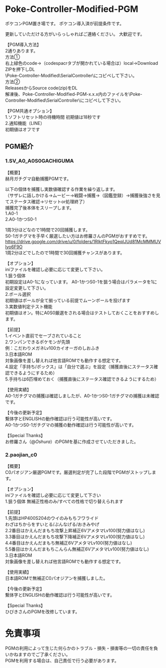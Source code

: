 # Poke-Controller-Modified-PGM
ポケコンPGM置き場です。
ポケコン導入済が前提条件です。

更新していただける方がいらっしゃればご連絡ください。
大歓迎です。

【PGM導入方法】
<br>
2通りあります。
<br>
方法①
<br>
右上緑色のcode→（codespacrタブが開かれている場合は）local→Download ZIPを押下しDL
<br>
\Poke-Controller-Modified\SerialController\にコピペして下さい。
<br>
方法②
<br>
ReleasesからSource code(zip)をDL
<br>
解凍後、Poke-Controller-Modified-PGM-x.x.x内のファイルを\Poke-Controller-Modified\SerialController\にコピペして下さい。

【PGM共通オプション】
<br>
1.ソフトリセット時の待機時間
初期値は18秒です
<br>
2.通知機能（LINE）
<br>
初期値はオフです

## PGM紹介
### 1.SV_A0_A0S0GACHIGUMA
【概要】
<br>
赫月ガチグマ自動捕獲PGMです。

以下の個体を捕獲し実数値確認する作業を繰り返します。
<br>
（サザレに話しかける→ムービー→戦闘→捕獲→（図鑑登録）→捕獲後強さを見てステータス確認→リセットor処理終了）
<br>
捕獲完了後本体をスリープします。
<br>
1.A0-1
<br>
2.A0-1かつS0-1

1周3分ほどなので1時間で20回捕獲します。
<br>
S0-1ガチグマを手早く厳選したい方はお修羅さんのPGMがおすすめです。
https://drive.google.com/drive/u/0/folders/1RIktFkyo1QeqIJUd81McMMMUVlyo6F9O
<br>
1周2分ほどでしたので1時間で30回捕獲チャンスがあります。

【オプション】
<br>
iniファイルを確認し必要に応じて変更して下さい。
<br>
1.狙う個体
<br>
初期設定はA0-1になっています。
A0-1かつS0-1を狙う場合はパラメータを1に設定変更して下さい。
<br>
2.ボール選択
<br>
初期値はボールが全て揃っている前提でムーンボールを投げます
<br>
3.実数値判定テスト機能
<br>
初期値はオン。特にA0S0厳選をされる場合はテストしておくことをおすすめします。

【前提】
<br>
1.イベント直前でセーブされていること
<br>
2.ワンパンできるポケモンが先頭
<br>
例：こだわりメガネLv100カイオーガのしおふき
<br>
3.日本語ROM
<br>
対象画像を差し替えれば他言語ROMでも動作する想定です。
<br>
4.設定「手持ち/ボックス」は「自分で選ぶ」を設定（捕獲直後にステータス確認できるようにするため）
<br>
5.手持ちは6匹埋めておく（捕獲直後にステータス確認できるようにするため）

【使用実績】
<br>
A0-1ガチグマの捕獲は確認しましたが、A0-1かつS0-1ガチグマの捕獲は未確認です。

【今後の更新予定】
<br>
繫体字とENGLISHの動作確認は行う可能性が高いです。
<br>
A0-1かつS0-1ガチグマの捕獲の動作確認は行う可能性が高いです。

【Special Thanks】
<br>
お修羅さん（@_Oshura_）のPGMを基に作成させていただきました。

### 2.paojian_c0
【概要】
<br>
C0パオジアン厳選PGMです。厳選判定が完了した段階でPGMがストップします。

【オプション】
<br>
iniファイルを確認し必要に応じて変更して下さい
<br>
1.狙う個体
無補正性格のみ/すべての性格で切り替えられます

【前提】
<br>
1.先頭はHP400S204のウイのみもちフワライド
<br>
わざはちからをすいとる/ぶんなげる/おきみやげ
<br>
2.2番目はかえんだまもち攻撃上昇補正6VアメタマLv100(努力値はなし)
<br>
3.3番目はかえんだまもち攻撃下降補正6VアメタマLv100(努力値はなし)
<br>
4.4番目はかえんだまもち無補正6VアメタマLv100(努力値はなし)
<br>
5.5番目はかえんだまもちこんらん無補正6VアメタマLv100(努力値はなし)
<br>
3.日本語ROM
<br>
対象画像を差し替えれば他言語ROMでも動作する想定です。

【使用実績】
<br>
日本語ROMで無補正C0パオジアンを捕獲しました。

【今後の更新予定】
<br>
繫体字とENGLISHの動作確認は行う可能性が高いです。

【Special Thanks】
<br>
ひびきさんのPGMを改修しています。

# 免責事項
PGMの利用によって生じた何らかのトラブル・損失・損害等の一切の責任を負いかねますのでご了承ください。
<br>
PGMを利用する場合は、自己責任で行う必要があります。
